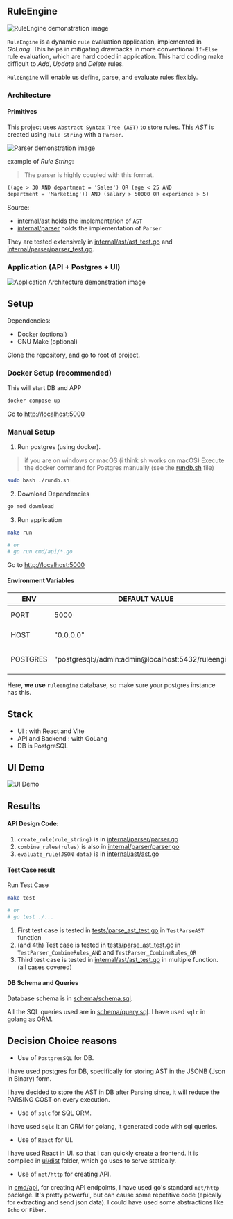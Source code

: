 ## RuleEngine

![RuleEngine demonstration image](https://i.imgur.com/nm7KkQ1.png)

`RuleEngine` is a dynamic `rule` evaluation application, implemented in _GoLang_. 
This helps in mitigating drawbacks in more conventional `If-Else` rule evaluation, which are hard coded in application.
This hard coding make difficult to _Add_, _Update_ and _Delete_ rules.

`RuleEngine` will enable us define, parse, and evaluate rules flexibly.

### Architecture

#### Primitives

This project uses `Abstract Syntax Tree (AST)` to store rules. This _AST_ is created using `Rule String` with a `Parser`.

![Parser demonstration image](https://i.imgur.com/UH7L7h2.png)

example of _Rule String_:

> The parser is highly coupled with this format.

```txt
((age > 30 AND department = 'Sales') OR (age < 25 AND
department = 'Marketing')) AND (salary > 50000 OR experience > 5)
```

Source:

- [internal/ast](internal/ast) holds the implementation of `AST`
- [internal/parser](internal/parser) holds the implementation of `Parser`

They are tested extensively in [internal/ast/ast_test.go](internal/ast/ast_test.go) and [internal/parser/parser_test.go](internal/parser/parser_test.go).

### Application (API + Postgres + UI)

![Application Architecture demonstration image](https://i.imgur.com/nh1lKvx.png)

## Setup

Dependencies:

- Docker (optional)
- GNU Make (optional)

Clone the repository, and go to root of project.

### Docker Setup (recommended)

This will start DB and APP 

```bash
docker compose up
```

Go to [http://localhost:5000](http://localhost:5000)

### Manual Setup

1. Run postgres (using docker). 

> if you are on windows or macOS (i think sh works on macOS)
> Execute the docker command for Postgres manually (see the [rundb.sh](rundb.sh) file)

```bash
sudo bash ./rundb.sh
```

2. Download Dependencies

```bash
go mod download
```

3. Run application
 
```bash
make run

# or 
# go run cmd/api/*.go
```

Go to [http://localhost:5000](http://localhost:5000)

#### Environment Variables

| ENV      | DEFAULT VALUE                                   | USE CASE                   |
|----------|-------------------------------------------------|----------------------------|
| PORT     | 5000                                            | application port           |
| HOST     | "0.0.0.0"                                       | application host           |
| POSTGRES | "postgresql://admin:admin@localhost:5432/ruleengine" | postgres connection string |

Here, **we use** `ruleengine` database, so make sure your postgres instance has this.

## Stack

- UI : with React and Vite
- API and Backend : with GoLang
- DB is PostgreSQL

## UI Demo

![UI Demo](https://i.imgur.com/gylOn7I.jpeg)

## Results

#### API Design Code:

1. `create_rule(rule_string)` is in [internal/parser/parser.go](internal/parser/parser.go)
2. `combine_rules(rules)` is also in [internal/parser/parser.go](internal/parser/parser.go)
3. `evaluate_rule(JSON data)` is in [internal/ast/ast.go](internal/ast/ast.go)

#### Test Case result

Run Test Case

```bash
make test

# or 
# go test ./...
```

1. First test case is tested in [tests/parse_ast_test.go](tests/parse_ast_test.go) in `TestParseAST` function
2. (and 4th) Test case is tested in [tests/parse_ast_test.go](tests/parse_ast_test.go) in `TestParser_CombineRules_AND` and `TestParser_CombineRules_OR`
3. Third test case is tested in [internal/ast/ast_test.go](internal/ast/ast_test.go) in multiple function. (all cases covered)

#### DB Schema and Queries

Database schema is in [schema/schema.sql](schema/schema.sql).

All the SQL queries used are in [schema/query.sql](schema/query.sql). I have used `sqlc` in golang as ORM.

## Decision Choice reasons

- Use of `PostgresSQL` for DB.

I have used postgres for DB, specifically for storing AST in the JSONB (Json in Binary) form.

I have decided to store the AST in DB after Parsing since, it will reduce the PARSING COST on every execution.


- Use of `sqlc` for SQL ORM.

I have used `sqlc` it an ORM for golang, it generated code with sql queries.

- Use of `React` for UI.

I have used React in UI. so that I can quickly create a frontend. It is compiled in [ui/dist](ui/dist) folder, which go
uses to serve statically.

- Use of `net/http` for creating API.

In [cmd/api](cmd/api), for creating API endpoints, I have used go's standard `net/http` package. It's pretty powerful, but
can cause some repetitive code (epically for extracting and send json data). I could have used some abstractions like `Echo` or `Fiber`. 

